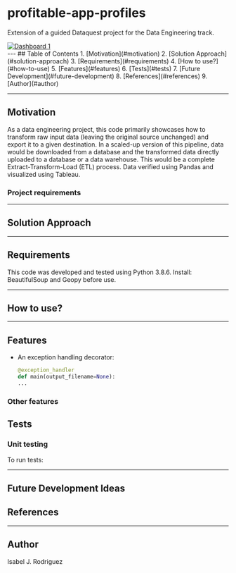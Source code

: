# profitable-app-profiles
Extension of a guided Dataquest project for the Data Engineering track.

<div class='tableauPlaceholder' id='viz1617211965134' style='position: relative'><noscript><a href='#'><img alt='Dashboard 1 ' src='https:&#47;&#47;public.tableau.com&#47;static&#47;images&#47;Da&#47;Dataquest-Project1&#47;Dashboard1&#47;1_rss.png' style='border: none' /></a></noscript><object class='tableauViz'  style='display:none;'><param name='host_url' value='https%3A%2F%2Fpublic.tableau.com%2F' /> <param name='embed_code_version' value='3' /> <param name='site_root' value='' /><param name='name' value='Dataquest-Project1&#47;Dashboard1' /><param name='tabs' value='no' /><param name='toolbar' value='yes' /><param name='device' value='desktop' /><param name='static_image' value='https:&#47;&#47;public.tableau.com&#47;static&#47;images&#47;Da&#47;Dataquest-Project1&#47;Dashboard1&#47;1.png' /> <param name='animate_transition' value='yes' /><param name='display_static_image' value='yes' /><param name='display_spinner' value='yes' /><param name='display_overlay' value='yes' /><param name='display_count' value='yes' /><param name='language' value='en' /></object></div>               
---
## Table of Contents 
1. [Motivation](#motivation) 
2. [Solution Approach](#solution-approach)
3. [Requirements](#requirements)
4. [How to use?](#how-to-use) 
5. [Features](#features) 
6. [Tests](#tests)
7. [Future Development](#future-development)
8. [References](#references)
9. [Author](#author)

---

## Motivation 
As a data engineering project, this code primarily showcases how to transform raw input data (leaving the original source unchanged) and export it to a given destination. In a scaled-up version of this pipeline, data would be downloaded from a database and the transformed data directly uploaded to a database or a data warehouse. This would be a complete Extract-Transform-Load (ETL) process. Data verified using Pandas and visualized using Tableau.

### Project requirements

---

## Solution Approach 
 

---

## Requirements
This code was developed and tested using Python 3.8.6.
Install: BeautifulSoup and Geopy before use.

---

## How to use? 

--- 

## Features 

- An exception handling decorator: 
   ```python
   @exception_handler
   def main(output_filename=None):
   ...
   ```

### Other features 


## Tests 

### Unit testing 


To run tests:

---

## Future Development Ideas

## References

---

## Author 
Isabel J. Rodriguez 
